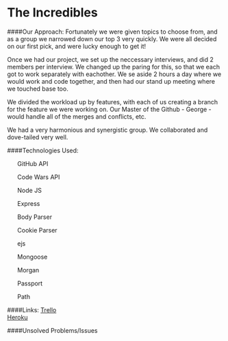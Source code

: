 # The Incredibles

####Our Approach:
Fortunately we were given topics to choose from, and as a group we narrowed down our top 3 very quickly.  We were all decided on our first pick, and were lucky enough to get it!

Once we had our project, we set up the neccessary interviews, and did 2 members per interview.  We changed up the paring for this, so that we each got to work separately with eachother.  We se aside 2 hours a day where we would work and code together, and then had our stand up meeting where we touched base too.

We divided the workload up by features, with each of us creating a branch for the feature we were working on.  Our Master of the Github - George - would handle all of the merges and conflicts, etc.

We had a very harmonious and synergistic group.  We collaborated and dove-tailed very well. 

####Technologies Used:
<ul>GitHub API</ul>
<ul>Code Wars API</ul>
<ul>Node JS</ul>
<ul>Express</ul>
<ul>Body Parser</ul>
<ul>Cookie Parser</ul>
<ul>ejs</ul>
<ul>Mongoose</ul>
<ul>Morgan</ul>
<ul>Passport</ul>
<ul>Path</ul>

####Links:
[Trello](https://trello.com/b/TlbEq6wv/coming-out-of-ga)
<br>
[Heroku]( )

####Unsolved Problems/Issues


